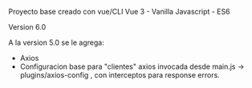 Proyecto base creado con vue/CLI
Vue 3 - Vanilla Javascript - ES6

Version 6.0

A la version 5.0 se le agrega:

* Axios
* Configuracion base para "clientes" axios invocada desde main.js -> plugins/axios-config , con interceptos para response errors.

